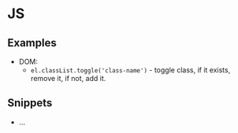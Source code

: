 # JS

## Examples
* DOM:
  * `el.classList.toggle('class-name')` - toggle class, if it exists, remove it, if not, add it.

## Snippets
* ...

